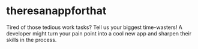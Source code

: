 # theresanappforthat
Tired of those tedious work tasks? Tell us your biggest time-wasters! A developer might turn your pain point into a cool new app and sharpen their skills in the process.
